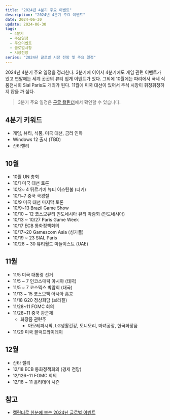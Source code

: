 ```yaml
---
title: "2024년 4분기 주요 이벤트"
description: "2024년 4분기 주요 이벤트"
date: 2024-06-30
update: 2024-06-30
tags:
  - 4분기
  - 주요일정
  - 주요이벤트
  - 글로벌시장
  - 시장전망
series: "2024년 글로벌 시장 전망 및 주요 일정"
---
```


2024년 4분기 주요 일정을 정리한다. 3분기에 이어서 4분기에도 게임 관련 이벤트가 있고 연말에는 세계 곳곳의 뷰티 업계 이벤트가 있다. 그외에 10월에는 파리에서 국세 식품전시회 Sial Paris도 개최가 된다. 11월에 미국 대선이 있어서 주식 시장이 휘청휘청하지 않을 까 싶다.

>  3분기 주요 일정은 [구글 캘린더](https://calendar.google.com/calendar/u/0?cid=OGNjOTU3OWMwYmUyMDA0ODZjMWViZGQ4ODAxODcyMDc3OTRiMDdjMWU3NmRjMGIzNjYxOWZlMzA5ZjdjNTM4M0Bncm91cC5jYWxlbmRhci5nb29nbGUuY29t)에서 확인할 수 있습니다.

## 4분기 키워드

- 게임, 뷰티, 식품, 미국 대선, 금리 인하
- Windows 12 출시 (TBD)
- 산타랠리

## 10월



- 10월 UN 총회
- 10/1 미국 대선 토론
- 10/2~ 4 튀르기예 뷰티 이스탄불 (터키)
- 10/1~7 중국 국경절
- 10/9 미국 대선 마지막 토론
- 10/9~13 Brazil Game Show
- 10/10 ~ 12 코스모뷰티 인도네시아 뷰티 박람회 (인도네시아)
- 10/13 ~ 10/27 Paris Game Week
- 10/17 ECB 통화정책회의
- 10/17~20 Gamescom Asia (싱가폴)
- 10/19 ~ 23 SIAL Paris
- 10/28 ~ 30 뷰티월드 미들이스트 (UAE)

## 11월

- 11/5 미국 대통령 선거
- 11/5 ~ 7 인코스매틱 아시아 (태국)
- 11/5 ~ 7 코스멕스 박람회 (태국)
- 11/13 ~ 15 코스모팩 아시아 홍콩
- 11/18 G20 정상회담 (브라질)
- 11/28~11 FOMC 회의
- 11/28~11 중국 광군제
  - 화장품 관련주
    - 아모레퍼시픽, LG생활건강, 토니모리, 마녀공장, 한국화장품
- 11/29 미국 블랙프라이데이

## 12월

- 산타 랠리
- 12/18 ECB 통화정책회의 (경제 전망)
- 12/126~11 FOMC 회의
- 12/18 ~ 11 홀리데이 시즌

## 참고

- [캘린더로 한분에 보는 2024년 글로벌 이벤트](https://ohbrown.co.kr/webzine/global/2024-글로벌-이벤트-캘린더/)
